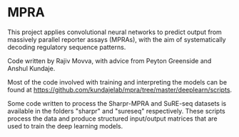 # MPRA

This project applies convolutional neural networks to predict output from massively parallel reporter assays (MPRAs), with the aim of systematically decoding regulatory sequence patterns.

Code written by Rajiv Movva, with advice from Peyton Greenside and Anshul Kundaje.

Most of the code involved with training and interpreting the models can be found at https://github.com/kundajelab/mpra/tree/master/deeplearn/scripts.

Some code written to process the Sharpr-MPRA and SuRE-seq datasets is available in the folders "sharpr" and "sureseq" respectively. These scripts process the data and produce structured input/output matrices that are used to train the deep learning models.
